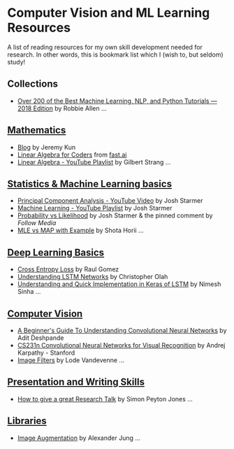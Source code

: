 # Computer Vision and ML Learning Resources
A list of reading resources for my own skill development needed for research. In other words, this is bookmark list which I (wish to, but seldom) study!

## Collections
* [Over 200 of the Best Machine Learning, NLP, and Python Tutorials — 2018 Edition](bit.ly/36skFE7) by Robbie Allen
...

## [Mathematics](Mathematics.md)
* [Blog](https://jeremykun.com)  by Jeremy Kun
* [Linear Algebra for Coders](https://github.com/fastai/numerical-linear-algebra/blob/master/README.md) from [fast.ai](fast.ai)
* [Linear Algebra - YouTube Playlist](https://www.youtube.com/watch?v=ZK3O402wf1c&list=PL49CF3715CB9EF31D) by Gilbert Strang
...

## [Statistics & Machine Learning basics](StatsML.md)
* [Principal Component Analysis - YouTube Video](https://www.youtube.com/watch?v=FgakZw6K1QQ) by Josh Starmer
* [Machine Learning - YouTube Playlist](https://www.youtube.com/playlist?list=PLblh5JKOoLUICTaGLRoHQDuF_7q2GfuJF) by Josh Starmer
* [Probability vs Likelihood](https://www.youtube.com/watch?v=pYxNSUDSFH4) by Josh Starmer & the pinned comment by *Follow Media*
* [MLE vs MAP with Example](https://towardsdatascience.com/a-gentle-introduction-to-maximum-likelihood-estimation-and-maximum-a-posteriori-estimation-d7c318f9d22d) by Shota Horii
...

## [Deep Learning Basics](DeepLearning.md)
* [Cross Entropy Loss](https://gombru.github.io/2018/05/23/cross_entropy_loss/) by Raul Gomez
* [Understanding LSTM Networks](https://colah.github.io/posts/2015-08-Understanding-LSTMs/) by Christopher Olah
* [Understanding and Quick Implementation in Keras of LSTM](https://towardsdatascience.com/understanding-lstm-and-its-quick-implementation-in-keras-for-sentiment-analysis-af410fd85b47) by Nimesh Sinha
...

## [Computer Vision](ComputerVision.md)
* [A Beginner's Guide To Understanding Convolutional Neural Networks](https://adeshpande3.github.io/adeshpande3.github.io/A-Beginner's-Guide-To-Understanding-Convolutional-Neural-Networks/) by Adit Deshpande
* [CS231n Convolutional Neural Networks for Visual Recognition](http://cs231n.github.io/convolutional-networks/) by Andrej Karpathy - Stanford
* [Image Filters](https://lodev.org/cgtutor/filtering.html) by Lode Vandevenne
...

## [Presentation and Writing Skills](Writing.md)
* [How to give a great Research Talk](https://www.youtube.com/watch?v=sT_-owjKIbA) by Simon Peyton Jones
...

## [Libraries](https://github.com/sanjaysaha1311/Lerning-Resources/blob/master/Libraries.md)
* [Image Augmentation](https://github.com/aleju/imgaug/) by Alexander Jung
...
